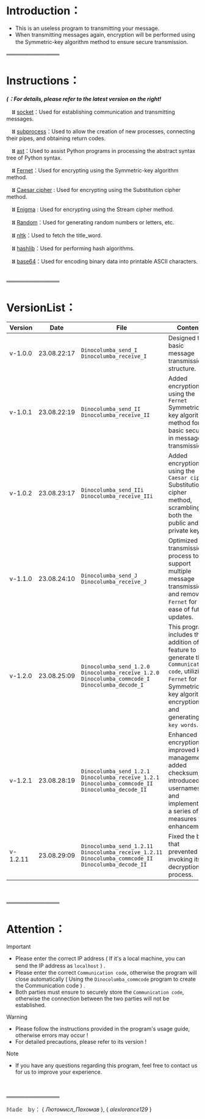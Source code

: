 　

# Introduction：

- This is an useless program to transmitting your message.
- When transmitting messages again, encryption will be performed using the Symmetric-key algorithm method to ensure secure transmission.
　

══════════════

# Instructions：

***(：For details, please refer to the latest version on the right!***

　𝖀 [socket](https://docs.python.org/3/howto/sockets.html)：Used for establishing communication and transmitting messages.

　𝖀 [subprocess](https://docs.python.org/3/library/subprocess.html)：Used to allow the creation of new processes, connecting their pipes, and obtaining return codes.

　𝖀 [ast](https://docs.python.org/3/library/ast.html)：Used to assist Python programs in processing the abstract syntax tree of Python syntax.

　𝖀 [Fernet](https://cryptography.io/en/latest/fernet/)：Used for encrypting using the Symmetric-key algorithm method.

　𝖀 [Caesar cipher](https://en.wikipedia.org/wiki/Caesar_cipher) : Used for encrypting using the Substitution cipher method.

　𝖀 [Enigma](https://en.wikipedia.org/wiki/Enigma_machine) : Used for encrypting using the Stream cipher method.

　𝖀 [Random](https://docs.python.org/3/library/random.html)：Used for generating random numbers or letters, etc.

　𝖀 [nltk](https://pypi.org/project/nltk/)：Used to fetch the title_word.

　𝖀 [hashlib](https://docs.python.org/3/library/hashlib.html)：Used for performing hash algorithms.

　𝖀 [base64](https://docs.python.org/3/library/base64.html)：Used for encoding binary data into printable ASCII characters.
　

══════════════

# VersionList：

| Version | Date | File | Content |
| --- | --- | --- | --- |
| v-1.0.0 | 23.08.22:17 | `Dinocolumba_send_I` `Dinocolumba_receive_I` | Designed the basic message transmission structure. |
| v-1.0.1 | 23.08.22:19 | `Dinocolumba_send_II` `Dinocolumba_receive_II` | Added encryption using the `Fernet` Symmetric-key algorithm method for basic security in message transmission. |
| v-1.0.2 | 23.08.23:17 | `Dinocolumba_send_IIi` `Dinocolumba_receive_IIi` | Added encryption using the `Caesar cipher` Substitution cipher method, scrambling both the public and private keys. |
| v-1.1.0 | 23.08.24:10 | `Dinocolumba_send_J` `Dinocolumba_receive_J` | Optimized the transmission process to support multiple message transmissions and removed `Fernet` for ease of future updates. |
| v-1.2.0 | 23.08.25:09 | `Dinocolumba_send_1.2.0` `Dinocolumba_receive_1.2.0` `Dinocolumba_commcode_I` `Dinocolumba_decode_I`| This program includes the addition of a feature to generate the `Communication code`, utilizing `Fernet` for Symmetric-key algorithm encryption and generating `key words`. |
| v-1.2.1 | 23.08.28:19 | `Dinocolumba_send_1.2.1` `Dinocolumba_receive_1.2.1` `Dinocolumba_commcode_II` `Dinocolumba_decode_II`| Enhanced encryption, improved key management, added checksum, introduced usernames, and implemented a series of measures for enhancement. |
| v-1.2.11 | 23.08.29:09 | `Dinocolumba_send_1.2.11` `Dinocolumba_receive_1.2.11` `Dinocolumba_commcode_II` `Dinocolumba_decode_II`| Fixed the bug that prevented invoking its decryption process. |
　

══════════════

# Attention：

> [!IMPORTANT]
> - Please enter the correct IP address ( If it's a local machine, you can send the IP address as `localhost` ) .　 　 　 　 　
> - Please enter the correct `Communication code`, otherwise the program will close automatically ( Using the `Dinocolumba_commcode` program to create the Communication code ) .
> - Both parties must ensure to securely store the `Communication code`, otherwise the connection between the two parties will not be established.

> [!WARNING]
> - Please follow the instructions provided in the program's usage guide, otherwise errors may occur !
> - For detailed precautions, please refer to its version !

> [!NOTE]
> - If you have any questions regarding this program, feel free to contact us for us to improve your experience.

　

══════════════

𝕄𝕒𝕕𝕖　𝕓𝕪： { _Лютомисл_Пахомав_ }, { _alexlorance129_ }

